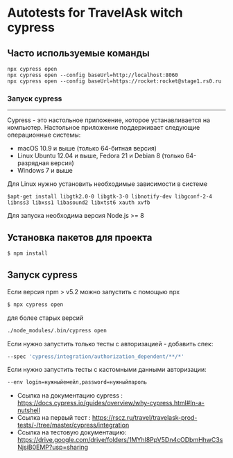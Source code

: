 # Autotests for TravelAsk witch cypress 

## Часто используемые команды
```
npx cypress open
npx cypress open --config baseUrl=http://localhost:8060
npx cypress open --config baseUrl=https://rocket:rocket@stage1.rs0.ru
```

### Запуск cypress
---
Cypress - это настольное приложение, которое устанавливается на компьютер. Настольное приложение поддерживает следующие операционные системы:
- macOS 10.9 и выше (только 64-битная версия)
- Linux Ubuntu 12.04 и выше, Fedora 21 и Debian 8 (только 64-разрядная версия)
- Windows 7 и выше

Для Linux нужно установить необходимые зависимости в системе 
 ```
$apt-get install libgtk2.0-0 libgtk-3-0 libnotify-dev libgconf-2-4 libnss3 libxss1 libasound2 libxtst6 xauth xvfb 
```
 Для запуска необходима версия Node.js >= 8

## Установка пакетов для проекта 


```bash
$ npm install
```

## Запуск cypress

Если версия npm > v5.2 можно запустить с помощью npx
```bash
$ npx cypress open
```
для более старых версий
```bash
./node_modules/.bin/cypress open
```
Если нужно запустить только тесты с авторизацией - добавить спек:
```bash
--spec 'cypress/integration/authorization_dependent/**/*'
```
Если нужно запустить тесты с кастомными данными авторизации:
```bash
--env login=нужныйемейл,password=нужныйпароль
```

- Ссылка на документацию cypress : https://docs.cypress.io/guides/overview/why-cypress.html#In-a-nutshell
- Ссылка на первый тест : https://rscz.ru/travel/travelask-prod-tests/-/tree/master/cypress/integration
- Ссылка на тестовую документацию:  https://drive.google.com/drive/folders/1MYhl8PpV5Dn4cODbmHhwC3sNjsiB0EMP?usp=sharing
